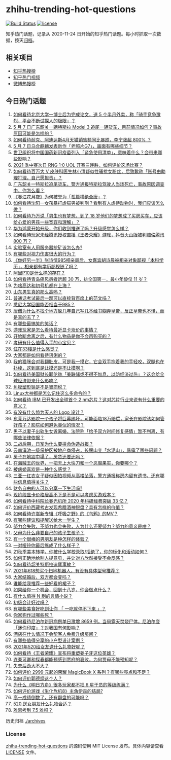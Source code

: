 # zhihu-trending-hot-questions

[![Build Status](https://github.com/justjavac/zhihu-trending-hot-questions/workflows/ci/badge.svg?branch=master)](https://github.com/justjavac/zhihu-trending-hot-questions/actions)
[![license](https://img.shields.io/github/license/justjavac/zhihu-trending-hot-questions)](https://github.com/justjavac/zhihu-trending-hot-questions/blob/master/LICENSE)

知乎热门话题，记录从 2020-11-24 日开始的知乎热门话题。每小时抓取一次数据，按天[归档](./archives)。

## 相关项目

- [知乎热搜榜](https://github.com/justjavac/zhihu-trending-top-search)
- [知乎热门视频](https://github.com/justjavac/zhihu-trending-hot-video)
- [微博热搜榜](https://github.com/justjavac/weibo-trending-hot-search)

## 今日热门话题

<!-- BEGIN -->
<!-- 最后更新时间 Sat May 08 2021 09:52:03 GMT+0800 (China Standard Time) -->

1. [如何看待北京大学一博士后为完成论文，送 5
   个半月外卖，称「骑手竞争激烈，平台不断试探人的极限」？](https://www.zhihu.com/question/458170986)
2. [5 月 7 日广东韶关一辆特斯拉 Model 3
   追尾一辆货车，目前情况如何？事故原因可能是怎样的？](https://www.zhihu.com/question/458230688)
3. [如何看待耐克、阿迪达斯4月天猫销售额同比暴跌，李宁涨超 800%
   ？](https://www.zhihu.com/question/458198356)
4. [5 月 7 日乌合麒麟发表新作「老照片G7」，画面有哪些细节？](https://www.zhihu.com/question/458184079)
5. [世卫组织将中国国药新冠疫苗列入「紧急使用清单」，意味着什么？会带来哪些影响？](https://www.zhihu.com/question/458276429)
6. [2021 季中赛次日 RNG 1:0 UOL
   开赛三连胜，如何评价这场比赛？](https://www.zhihu.com/question/458261332)
7. [如何看待百万大 V
   皮肤科医生林小清疑似性骚扰女粉丝，后致歉称「账号由助理打理，自己愿担责」？](https://www.zhihu.com/question/458204493)
8. [广东韶关一特斯拉追尾货车，警方通报特斯拉驾驶人当场死亡，事故原因调查中，你怎么看？](https://www.zhihu.com/question/458241432)
9. [《春江花月夜》为何被誉为「孤篇横绝全唐」？](https://www.zhihu.com/question/301477404)
10. [如何看待沈阳一女孩暴打虐猫男被判刑？看到有人虐待动物时，我们应该怎么做？](https://www.zhihu.com/question/458191979)
11. [如何看待乃万说「男生也有梦想，到了 18
    岁他们的梦想成了买房买车，应该给心爱的男孩一些宽容和理解」？](https://www.zhihu.com/question/458072558)
12. [华为鸿蒙开始升级，你们收到推送了吗？升级感觉怎么样？](https://www.zhihu.com/question/456976153)
13. [如何看待玩家未经腾讯授权直播《王者荣耀》游戏，抖音火山版被判赔偿腾讯 800
    万？](https://www.zhihu.com/question/458207960)
14. [实验室有人用服务器挖矿该怎么办?](https://www.zhihu.com/question/451758003)
15. [有哪些对视力伤害很大的行为？](https://www.zhihu.com/question/384087324)
16. [《你好另一半》张诗情985相亲局后，女嘉宾胡诗晨被相亲对象鄙视「本科学历」，相亲都有学历鄙视链了吗？](https://www.zhihu.com/question/456452569)
17. [阿里P10是什么样的存在？](https://www.zhihu.com/question/307907539)
18. [如何看待青岛痛风患者远超 30 万，排全国第一，最小年龄仅 11
    岁？](https://www.zhihu.com/question/457241530)
19. [为啥高达和初号机都在上海？](https://www.zhihu.com/question/457070563)
20. [山东男生真的那么高吗？](https://www.zhihu.com/question/336226437)
21. [普通话考试最后一题可以直接背百度上的范文吗？](https://www.zhihu.com/question/453538698)
22. [悉尼大学回国能否相当于985？](https://www.zhihu.com/question/266843003)
23. [唐僧为什么不找个地方躲几年自己写几本经书糊弄皇帝，反正皇帝也不懂，而是真的去了？](https://www.zhihu.com/question/457874561)
24. [有哪些最搞笑的笑话？](https://www.zhihu.com/question/455220438)
25. [游戏玩家是怎么看待最近显卡涨价的事情？](https://www.zhihu.com/question/458069212)
26. [开始断舍离之后，有什么物品是你不会再购买的？](https://www.zhihu.com/question/457895008)
27. [考研有什么值得入手的小宝贝？](https://www.zhihu.com/question/322307105)
28. [住在33楼是什么感觉？](https://www.zhihu.com/question/452537568)
29. [大家都是如何看待巩俐的？](https://www.zhihu.com/question/303936309)
30. [我的猫咪会对我翻肚皮，可是我一摸它，它会双手抱着我的手轻咬，双腿也在扑棱，这到底是让摸还是不让摸啊？](https://www.zhihu.com/question/442629160)
31. [如何看待美国财长耶伦称「美联储或不得不加息，以防经济过热」？这会给全球经济带来什么影响？](https://www.zhihu.com/question/457850060)
32. [角膜塑形镜是不是智商税？](https://www.zhihu.com/question/425556684)
33. [Linux大神都是怎么记住这么多命令的？](https://www.zhihu.com/question/452895041)
34. [如何看待 IBM 已开发出全球首个 2
    nm芯片？这对芯片行业来说有什么重要的意义？](https://www.zhihu.com/question/458099340)
35. [有没有什么惊为天人的 Logo 设计？](https://www.zhihu.com/question/335957333)
36. [东莞万达影院一个孩子将巨幕踢坏，可能面临18万赔偿，家长在影院该如何管好孩子？影院如何避免类似的情况？](https://www.zhihu.com/question/457624626)
37. [男子以妻子出轨生女诉离婚，法院称「给予双方时间修复感情」暂不判离，有哪些法律依据？](https://www.zhihu.com/question/458189714)
38. [二战后期，日军为什么要拼命伪造战报？](https://www.zhihu.com/question/457656500)
39. [云南滇池一级保护区被地产商侵占，长腰山变「水泥山」，暴露了哪些问题？](https://www.zhihu.com/question/458176455)
40. [房子在地震中塌了，房贷还要还吗？](https://www.zhihu.com/question/63716904)
41. [在海贼王的世界，一把无上大快刀和一个恶魔果实，你要哪个？](https://www.zhihu.com/question/458033933)
42. [被病娇喜欢是一种什么感觉？](https://www.zhihu.com/question/378449678)
43. [三亚一红衣女子疑似因拍视频从高楼坠落，警方通报称房内留有遗书，还有哪些信息值得关注？](https://www.zhihu.com/question/458070461)
44. [财务自由的人可以分享一下生活吗?](https://www.zhihu.com/question/452616303)
45. [现阶段显卡价格居高不下是不是可以考虑买游戏本？](https://www.zhihu.com/question/444651647)
46. [如何看待中科院长春光机所 2020 年科研经费突破 33 亿？](https://www.zhihu.com/question/457734337)
47. [如何评价西藏考古发现希腊酒神银盘？具有怎样的价值？](https://www.zhihu.com/question/457689078)
48. [如何看待许嵩新专辑《呼吸之野》的《乌鸦》的MV？](https://www.zhihu.com/question/458282787)
49. [有哪些建议和提醒送给大一学生？](https://www.zhihu.com/question/377593484)
50. [努力会失败，不努力也会失败，人为什么还要努力？努力的意义是啥？](https://www.zhihu.com/question/456002749)
51. [父母为什么非要自己的孩子生孩子？](https://www.zhihu.com/question/457863388)
52. [有一个很棒的男朋友是种怎样的体验？](https://www.zhihu.com/question/37379581)
53. [一对哑铃你最后练成了什么样子？](https://www.zhihu.com/question/378688672)
54. [21秋季美本转学，你被什么学校录取/拒绝了，你的标化和活动如何？](https://www.zhihu.com/question/380200402)
55. [如何正确地给别人提意见，并让对方欣然接受不会反感？](https://www.zhihu.com/question/40288998)
56. [如何看待韶关特斯拉追尾事故？](https://www.zhihu.com/question/458219985)
57. [2021年618想买个扫地机器人，有没有具体型号推荐？](https://www.zhihu.com/question/397698378)
58. [大家结婚后，双方都会变吗？](https://www.zhihu.com/question/448732110)
59. [谁能给我推荐一些好看的裙子？](https://www.zhihu.com/question/452199398)
60. [如果给你一个机会，回到十八岁，你会做点什么？](https://www.zhihu.com/question/454167575)
61. [有什么值得 N 刷的言情小说？](https://www.zhihu.com/question/446606462)
62. [初级会计好过吗？](https://www.zhihu.com/question/317553804)
63. [有哪些美食好吃到让你 「 一吃就停不下来 」？](https://www.zhihu.com/question/435951969)
64. [你家狗作过哪些死？](https://www.zhihu.com/question/457779970)
65. [如何看待尼泊尔新冠病例单日激增 8659
    例，当局露天焚烧尸体，尼泊尔变「迷你印度」？对我国有何影响？](https://www.zhihu.com/question/457888018)
66. [酒店在什么情况下会帮客人免费升级房间？](https://www.zhihu.com/question/26920344)
67. [有哪些值得分享的小户型设计案例？](https://www.zhihu.com/question/442972054)
68. [2021年520给女友送什么礼物好呢？](https://www.zhihu.com/question/457741080)
69. [如何看待《王者荣耀》宣布将重塑姜子牙这位英雄？](https://www.zhihu.com/question/457939742)
70. [连秦可卿和探春都能预感到贾府的衰败，为何贾母不能预知呢？](https://www.zhihu.com/question/454745776)
71. [失恋后劲大不大？](https://www.zhihu.com/question/371918832)
72. [如何评价 2999 元起的荣耀 MagicBook X
    系列？有哪些亮点和不足？](https://www.zhihu.com/question/458017940)
73. [如何评价郭德纲这个人？](https://www.zhihu.com/question/35789696)
74. [为什么《明日方舟》很多玩家都不把 6 星干员的等级练满？](https://www.zhihu.com/question/453080628)
75. [如何评价游戏《生化危机8》主角伊森的结局?](https://www.zhihu.com/question/457971616)
76. [高一成绩倒数了，还有翻盘的可能吗？](https://www.zhihu.com/question/457341656)
77. [520 送女朋友什么礼物合适？](https://www.zhihu.com/question/393509843)
78. [雅思考到 7.5 难吗？](https://www.zhihu.com/question/448858253)

<!-- END -->

历史归档 [./archives](./archives)

### License

[zhihu-trending-hot-questions](https://github.com/justjavac/zhihu-trending-hot-questions)
的源码使用 MIT License 发布。具体内容请查看 [LICENSE](./LICENSE) 文件。
